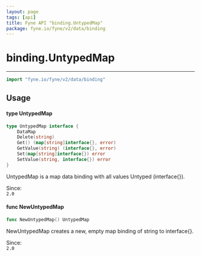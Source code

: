 ```yaml
---
layout: page
tags: [api]
title: Fyne API "binding.UntypedMap"
package: fyne.io/fyne/v2/data/binding
---
```


# binding.UntypedMap
---
```go
import "fyne.io/fyne/v2/data/binding"
```

## Usage

#### type UntypedMap

```go
type UntypedMap interface {
	DataMap
	Delete(string)
	Get() (map[string]interface{}, error)
	GetValue(string) (interface{}, error)
	Set(map[string]interface{}) error
	SetValue(string, interface{}) error
}
```

UntypedMap is a map data binding with all values Untyped (interface{}).


<div class="since">Since: <code>
2.0</code></div>

#### func  NewUntypedMap

```go
func NewUntypedMap() UntypedMap
```
NewUntypedMap creates a new, empty map binding of string to interface{}.


<div class="since">Since: <code>
2.0</code></div>
